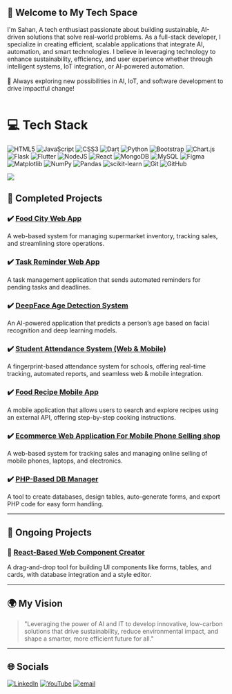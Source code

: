 ## 👋 Welcome to My Tech Space <br>
I'm Sahan, A tech enthusiast passionate about building sustainable, AI-driven solutions that solve real-world problems. As a full-stack developer, I specialize in creating efficient, scalable applications that integrate AI, automation, and smart technologies. I believe in leveraging technology to enhance sustainability, efficiency, and user experience whether through intelligent systems, IoT integration, or AI-powered automation.<br><br>🚀 Always exploring new possibilities in AI, IoT, and software development to drive impactful change!<br><br>

# 💻 Tech Stack
![HTML5](https://img.shields.io/badge/html5-%23E34F26.svg?style=for-the-badge&logo=html5&logoColor=white) ![JavaScript](https://img.shields.io/badge/javascript-%23323330.svg?style=for-the-badge&logo=javascript&logoColor=%23F7DF1E) ![CSS3](https://img.shields.io/badge/css3-%231572B6.svg?style=for-the-badge&logo=css3&logoColor=white) ![Dart](https://img.shields.io/badge/dart-%230175C2.svg?style=for-the-badge&logo=dart&logoColor=white) ![Python](https://img.shields.io/badge/python-3670A0?style=for-the-badge&logo=python&logoColor=ffdd54) ![Bootstrap](https://img.shields.io/badge/bootstrap-%238511FA.svg?style=for-the-badge&logo=bootstrap&logoColor=white) ![Chart.js](https://img.shields.io/badge/chart.js-F5788D.svg?style=for-the-badge&logo=chart.js&logoColor=white) ![Flask](https://img.shields.io/badge/flask-%23000.svg?style=for-the-badge&logo=flask&logoColor=white) ![Flutter](https://img.shields.io/badge/Flutter-%2302569B.svg?style=for-the-badge&logo=Flutter&logoColor=white) ![NodeJS](https://img.shields.io/badge/node.js-6DA55F?style=for-the-badge&logo=node.js&logoColor=white) ![React](https://img.shields.io/badge/react-%2320232a.svg?style=for-the-badge&logo=react&logoColor=%2361DAFB) ![MongoDB](https://img.shields.io/badge/MongoDB-%234ea94b.svg?style=for-the-badge&logo=mongodb&logoColor=white) ![MySQL](https://img.shields.io/badge/mysql-4479A1.svg?style=for-the-badge&logo=mysql&logoColor=white) ![Figma](https://img.shields.io/badge/figma-%23F24E1E.svg?style=for-the-badge&logo=figma&logoColor=white) ![Matplotlib](https://img.shields.io/badge/Matplotlib-%23ffffff.svg?style=for-the-badge&logo=Matplotlib&logoColor=black) ![NumPy](https://img.shields.io/badge/numpy-%23013243.svg?style=for-the-badge&logo=numpy&logoColor=white) ![Pandas](https://img.shields.io/badge/pandas-%23150458.svg?style=for-the-badge&logo=pandas&logoColor=white) ![scikit-learn](https://img.shields.io/badge/scikit--learn-%23F7931E.svg?style=for-the-badge&logo=scikit-learn&logoColor=white) ![Git](https://img.shields.io/badge/git-%23F05033.svg?style=for-the-badge&logo=git&logoColor=white) ![GitHub](https://img.shields.io/badge/github-%23121011.svg?style=for-the-badge&logo=github&logoColor=white)

[![](https://visitcount.itsvg.in/api?id=sahanamugodage&icon=3&color=0)](https://visitcount.itsvg.in)


## 🚀 Completed Projects

### ✔️ [Food City Web App](https://salesfood.cotdevops.com/home.php)  
A web-based system for managing supermarket inventory, tracking sales, and streamlining store operations.

### ✔️ [Task Reminder Web App](https://salesfood.cotdevops.com/task/main/index.php)  
A task management application that sends automated reminders for pending tasks and deadlines.

### ✔️ [DeepFace Age Detection System](#)  
An AI-powered application that predicts a person’s age based on facial recognition and deep learning models.

### ✔️ [Student Attendance System (Web & Mobile)](#)  
A fingerprint-based attendance system for schools, offering real-time tracking, automated reports, and seamless web & mobile integration.

### ✔️ [Food Recipe Mobile App](#)  
A mobile application that allows users to search and explore recipes using an external API, offering step-by-step cooking instructions.

### ✔️ [Ecommerce Web Application For Mobile Phone Selling shop](#)  
A web-based system for tracking sales and managing online selling of mobile phones, laptops, and electronics.

### ✔️ [PHP-Based DB Manager](https://github.com/sahanamugodage/Collection-Creator.git)  
A tool to create databases, design tables, auto-generate forms, and export PHP code for easy form handling.

---

## 🚧 Ongoing Projects

### 🔹 [React-Based Web Component Creator](https://youtu.be/mumiHmbThKA?si=o6qGurTgAYhtndWv)  
A drag-and-drop tool for building UI components like forms, tables, and cards, with database integration and a style editor.

---

## 🌍 My Vision 

> "Leveraging the power of AI and IT to develop innovative, low-carbon solutions that drive sustainability, reduce environmental impact, and shape a smarter, more efficient future for all."

---


## 🌐 Socials
[![LinkedIn](https://img.shields.io/badge/LinkedIn-%230077B5.svg?logo=linkedin&logoColor=white)](https://linkedin.com/in/sahanamugodage/ ) [![YouTube](https://img.shields.io/badge/YouTube-%23FF0000.svg?logo=YouTube&logoColor=white)](https://youtube.com/@LateCodes) [![email](https://img.shields.io/badge/Email-D14836?logo=gmail&logoColor=white)](mailto:sahanamugodage@gmail.com) 


<!-- Proudly created with GPRM ( https://gprm.itsvg.in ) -->
